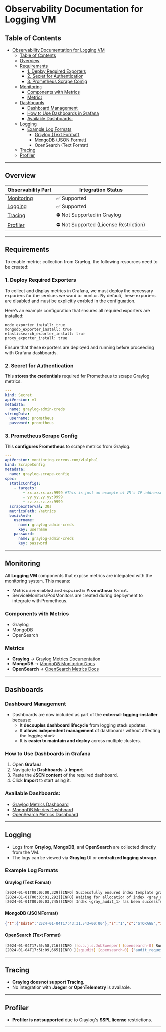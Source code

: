# Observability Documentation for Logging VM

## Table of Contents

* [Observability Documentation for Logging VM](#observability-documentation-for-logging-vm)
  * [Table of Contents](#table-of-contents)
  * [Overview](#overview)
  * [Requirements](#requirements)
    * [1. Deploy Required Exporters](#1-deploy-required-exporters)
    * [2. Secret for Authentication](#2-secret-for-authentication)
    * [3. Prometheus Scrape Config](#3-prometheus-scrape-config)
  * [Monitoring](#monitoring)
    * [Components with Metrics](#components-with-metrics)
    * [Metrics](#metrics)
  * [Dashboards](#dashboards)
    * [Dashboard Management](#dashboard-management)
    * [How to Use Dashboards in Grafana](#how-to-use-dashboards-in-grafana)
    * [Available Dashboards:](#available-dashboards)
  * [Logging](#logging)
    * [Example Log Formats](#example-log-formats)
      * [Graylog (Text Format)](#graylog-text-format)
      * [MongoDB (JSON Format)](#mongodb-json-format)
      * [OpenSearch (Text Format)](#opensearch-text-format)
  * [Tracing](#tracing)
  * [Profiler](#profiler)

---

## Overview

| Observability Part        | Integration Status                |
| ------------------------- | --------------------------------- |
| [Monitoring](#monitoring) | ✅ Supported                      |
| [Logging](#logging)       | ✅ Supported                      |
| [Tracing](#tracing)       | ⛔️ Not Supported in Graylog       |
| [Profiler](#profiler)     | ⛔️ Not Supported (License Restriction) |

---

## Requirements

To enable metrics collection from Graylog, the following resources need to be created:

### 1. Deploy Required Exporters

To collect and display metrics in Grafana, we must deploy the necessary exporters for the services we want to monitor. By default, these exporters are disabled and must be explicitly enabled in the configuration.

Here’s an example configuration that ensures all required exporters are installed:

```
node_exporter_install: true
mongodb_exporter_install: true
elasticsearch_exporter_install: true
proxy_exporter_install: true
```

Ensure that these exporters are deployed and running before proceeding with Grafana dashboards.

### 2. Secret for Authentication

This **stores the credentials** required for Prometheus to scrape Graylog metrics.

```yaml
---
kind: Secret
apiVersion: v1
metadata:
  name: graylog-admin-creds
stringData:
  username: prometheus
  password: prometheus
```

### 3. Prometheus Scrape Config

This **configures Prometheus** to scrape metrics from Graylog.

```yaml
---
apiVersion: monitoring.coreos.com/v1alpha1
kind: ScrapeConfig
metadata:
  name: graylog-scrape-config
spec:
  staticConfigs:
    - targets:
        - xx.xx.xx.xx:9999 #This is just an example of VM's IP addresses format
        - yy.yy.yy.yy:9999
        - zz.zz.zz.zz:9999
  scrapeInterval: 30s
  metricsPath: /metrics
  basicAuth:
    username:
      name: graylog-admin-creds
      key: username
    password:
      name: graylog-admin-creds
      key: password
```

---

## Monitoring

All **Logging VM** components that expose metrics are integrated with the monitoring system.
This means:
- Metrics are enabled and exposed in **Prometheus** format.
- ServiceMonitors/PodMonitors are created during deployment to integrate with Prometheus.

### Components with Metrics

- Graylog
- MongoDB
- OpenSearch

### Metrics

- **Graylog** → [Graylog Metrics Documentation](https://go2docs.graylog.org/5-0/interacting_with_your_log_data/metrics.html#PrometheusMetricExporting)
- **MongoDB** → [MongoDB Monitoring Docs](https://www.mongodb.com/docs/manual/administration/monitoring/)
- **OpenSearch** → [OpenSearch Metrics Docs](https://opensearch.org/docs/latest/monitoring-plugins/monitoring/)

---

## Dashboards

### Dashboard Management

- Dashboards are now included as part of the **external-logging-installer** because:
  - It **decouples dashboard lifecycle** from logging stack updates.
  - It **allows independent management** of dashboards without affecting the logging stack.
  - It is **easier to maintain and deploy** across multiple clusters.

### How to Use Dashboards in Grafana

1. Open **Grafana**.
2. Navigate to **Dashboards → Import**.
3. Paste the **JSON content** of the required dashboard.
4. Click **Import** to start using it.

### Available Dashboards:

- [Graylog Metrics Dashboard](/grafana/dashboards/monitoring/Graylog_(VM).json)
- [MongoDB Metrics Dashboard](/grafana/dashboards/monitoring/Graylog_(VM).json)
- [OpenSearch Metrics Dashboard](/grafana/dashboards/ElasticSearch_Summary_(VM).json)

---

## Logging

- Logs from **Graylog**, **MongoDB**, and **OpenSearch** are collected directly from the VM.
- The logs can be viewed via **Graylog** UI or **centralized logging storage**.

### Example Log Formats

#### Graylog (Text Format)

```bash
[2024-01-01T00:00:00,329][INFO] Successfully ensured index template gray_audit-template
[2024-01-01T00:00:01,292][INFO] Waiting for allocation of index <gray_audit_1>.
[2024-01-01T00:00:03,745][INFO] Index <gray_audit_1> has been successfully allocated.
```

#### MongoDB (JSON Format)

```json
{"t":{"$date":"2024-01-04T17:43:31.543+00:00"},"s":"I","c":"STORAGE","id":22430,"ctx":"Checkpointer","msg":"WiredTiger message","attr":{"message":"saving checkpoint snapshot min: 1554590, snapshot max: 1554590"}}
```

#### OpenSearch (Text Format)

```bash
[2024-01-04T17:50:58,716][INFO ][o.o.j.s.JobSweeper] [opensearch-0] Running full sweep
[2024-01-04T17:51:09,665][INFO ][sgaudit] [opensearch-0] {"audit_request_effective_user":"user","audit_trace_indices":["graylog_0"],"audit_request_origin":"REST"}
```

---

## Tracing

- **Graylog does not support Tracing.**
- No integration with **Jaeger** or **OpenTelemetry** is available.

---

## Profiler

- **Profiler is not supported** due to Graylog's **SSPL license** restrictions.

---
